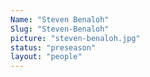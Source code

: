 ```yaml
---
Name: "Steven Benaloh"
Slug: "Steven-Benaloh"
picture: "steven-benaloh.jpg"
status: "preseason"
layout: "people"
---
```

